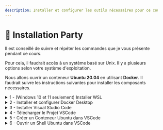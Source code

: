 ```yaml
---
description: Installer et configurer les outils nécessaires pour ce cours
---
```


# 🎉 Installation Party

Il est conseillé de suivre et répéter les commandes que je vous présente pendant ce cours.

Pour cela, il faudrait accès à un système basé sur Unix. Il y a plusieurs options selon votre système d'exploitation.

Nous allons ouvrir un conteneur **Ubuntu 20.04** en utilisant **Docker**. Il faudrait suivre les instructions suivantes pour installer les composants nécessaires.

<details>

<summary>1 - (Windows 10 et 11 seulement) Installer WSL</summary>

Le WSL (_**W**indows **S**ubsystem for **L**inux_) est une extension à Windows qui permet de tourner le système d'exploitation Linux sur Windows.

Il est essentiel pour faire tourner Docker Desktop (à installer plus tard) sur Windows.

1. Vérifiez que vous avez au moins Windows 10, version 2004 (build 19041). Vous trouverez cette information dans `Paramètres / Système / Information système`. Si vous avez une version antérieure, il faut mettre à jour votre système d'exploitation dans `Mise à Jour et Sécurité`
2.  Activez WSL dans les réglages de votre système

    1. Dans la barre de recherche, tapez "Activer ou décativer des fonctionnalités Windows"... cliquez sur l'option du panneau de configuration
    2. Cherchez et activez "Sous-système Windows pour Linux"
    3. Cherchez et activez "Plateforme de machine virtuelle"

    <figure><img src="../../.gitbook/assets/activate-wsl.gif" alt=""><figcaption></figcaption></figure>
3. (Facultatif) Sur certaines machines, il faut installer la mise à jour du noyau WSL. [Téléchargez et installer la mise à jour ici](https://wslstorestorage.blob.core.windows.net/wslblob/wsl\_update\_x64.msi)
4. Ouvrez le Microsoft Store, et cherchez `Ubuntu`. Cliquez sur `Installer`. Une fois terminé, cliquez sur `Ouvrir`. On vous demandera un nom d'utilisateur et mot de passe pour votre installation Linux. Précisez et notez bien vos choix.

<img src="../../.gitbook/assets/ubuntu-wsl.gif" alt="" data-size="original">

Si vous rencontrez des erreurs lors de l'installation de WSL, suivez bien les instructions et/ou les liens qui vous sont indiqués pour résoudre le problème !

Il est possible qu'il faut activer la _virtualisation_ dans vos réglages BIOS. Pour cela, vous redémarrez votre ordinateur, et au moment du lancement de l'ordinateur (avant de voir le chargement de Windows), appuyez sur F2, F8 ou F10 (selon votre marque de machine) pour rentrer dans les réglages BIOS. Chercher l'option type "Activez la virtualization".

</details>

<details>

<summary>2 - Installer et configurer Docker Desktop</summary>

Docker Desktop est l'application qui tourne le service Docker sur nos PCs et Mac. C'est une application nativement conçu pour Linux, mais grâce à leur versions "**Desktop**" on pourrait l'installer en local.

Attention \![ Si vous êtes sur Windows, il faut d'abord suivre les instructions pour l'installation de WSL.](installation-party.md#windows-10-et-11-seulement-installer-wsl)

Vous pouvez le télécharger ici :

[Installer Docker Desktop](https://www.docker.com/products/docker-desktop/)

Lancez l'installeur, et suivez les instructions.

A noter ! Si vous ête sur MacOS, il faut bien télécharger la bonne version de Docker Desktop pour votre architecture. Si vous avez un M1 ou M2, il faut choisir la version pour "Apple", sinon, la version "Intel".

</details>

<details>

<summary>3 - Installer Visual Studio Code</summary>

Visual Studio Code est un éditeur de code léger et puissant. Notamment, cet éditeur nous permet d'ouvrir un conteneur Linux, et taper les commandes dans un shell.

[Télécharger VSCode](https://code.visualstudio.com/download)

Une fois installé, ouvrez l'onglet "Extensions", cherchez l'extension qui s'appelle "Dev Containers", et l'installer.

</details>

<details>

<summary>4 - Télécharger le Projet VSCode</summary>

Une configuration VS code a été crée et est disponible dans un dépôt GIT publique.

[Télécharger la configuration VSCode](https://dev.glassworks.tech:18081/courses/unix-shell/unix-shell-supports/-/archive/main/unix-shell-supports-main.zip)

Décompressez l'archive à un endroit connu sur votre ordinateur.

</details>

<details>

<summary>5 - Créer un Conteneur Ubuntu dans VSCode</summary>

Si pas déjà le cas, ouvrez l'application `Docker Desktop`. On sait qu'il Docker Desktop s'est bien lancé quand son icône arrête de clignoter parmi les tâches de fond de votre ordinateur : ![](../../.gitbook/assets/docker-icon.png)

Lancez VSCode.

Dans la fenêtre initiale, vous glissez le dossier contenant la configuration VS dans la fenêtre. Ou sinon, vous parcourez le dossier.

A noter: il faut choisir le dossier qui contient le sous-dossier `.devcontainer` :

```
unix-shell-supports <--- Le dossier à glisser (ou sélectionner) dans VSCode
  |- README.md
  |- .devcontainer
  |- ...
```

<img src="../../.gitbook/assets/vscode-project.gif" alt="" data-size="original">

Si VSCode pose la question de se fier aux source, cliquez sur `Oui`.

Si vous verrez une petite fenêtre en bas à droite demandant d'installer l'extension `Dev Containers`, cliquez sur `Oui`.

Vous verrez en bas à droite une petite fenêtre demandant d'ouvrir dans un **Container.** Cliquer sur **"Reopen in Container"**. Si vous ne voyez pas cette petite fenêtre, appuyer sur `F1`, puis taper "Reopen..." :

<img src="../../.gitbook/assets/vscode-reopen-container.png" alt="" data-size="original">

Cliquez sur "Dev Containers: Rebuild and Reopen in Container".

La fenêtre VSCode se relance, et en bas à droite on vois "Starting Dev Container (show log)".

Attendez la configuration automatique de votre container Linux Ubuntu !

_\*\*\*\*_:warning: _\*\*\*\*_ :warning: _**Attention, une connexion Internet est obligatoire pour ce dernier étape. S'il y a une erreur pendant la configuration, fermez VSCode et recommencez.**_ :warning:_\*\*\*\*_:warning:_\*\*\*\*_

</details>

<details>

<summary>6 - Ouvrir un Shell Ubuntu dans VSCode</summary>

Une fois l'étape précédents terminé, on clique sur le menu `Terminal / Nouveau Terminal` dans VSCode :

<img src="../../.gitbook/assets/vscode-new-terminal.png" alt="" data-size="original">

En bas de la fenêtre VSCode, un nouveau terminal s'ouvre avec le shell Bash :

<img src="../../.gitbook/assets/vscode-terminal.png" alt="" data-size="original">

:tada: Felicitations ! Vous avez maintenant accès à un Shell Unix !

</details>
